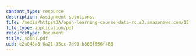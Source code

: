 ```yaml
---
content_type: resource
description: Assignment solutions.
file: /media/https%3A/open-learning-course-data-rc.s3.amazonaws.com/15-988-system-dynamics-self-study-fall-1998-spring-1999/c2a048a86a2135cc7d93b868f556f466_soln1.pdf
file_type: application/pdf
resourcetype: Document
title: soln1.pdf
uid: c2a048a8-6a21-35cc-7d93-b868f556f466
---
```

